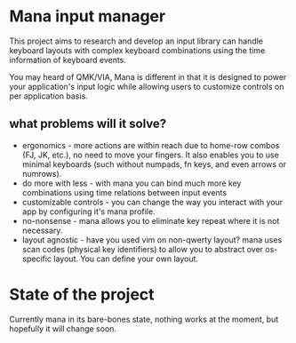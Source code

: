 # Mana input manager

This project aims to research and develop an input library can handle keyboard layouts with complex keyboard combinations using the time information of keyboard events.

You may heard of QMK/VIA, Mana is different in that it is designed to power your application's input logic while allowing users to customize controls on per application basis.

## what problems will it solve?

* ergonomics - more actions are within reach due to home-row combos (FJ, JK, etc.), no need to move your fingers. It also enables you to use minimal keyboards (such without numpads, fn keys, and even arrows or numrows).
* do more with less - with mana you can bind much more key combinations using time relations between input events
* customizable controls - you can change the way you interact with your app by configuring it's mana profile.
* no-nonsense - mana allows you to eliminate key repeat where it is not necessary. 
* layout agnostic - have you used vim on non-qwerty layout? mana uses scan codes (physical key identifiers) to allow you to abstract over os-specific layout. You can define your own layout.

# State of the project
Currently mana in its bare-bones state, nothing works at the moment, but hopefully it will change soon.